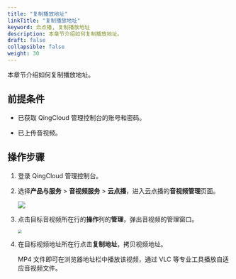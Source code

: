 ```yaml
---
title: "复制播放地址"
linkTitle: "复制播放地址"
keyword: 云点播, 复制播放地址
description: 本章节介绍如何复制播放地址。
draft: false
collapsible: false
weight: 30
---
```


本章节介绍如何复制播放地址。

## 前提条件

- 已获取 QingCloud 管理控制台的账号和密码。

- 已上传音视频。

## 操作步骤

1. 登录 QingCloud 管理控制台。

2. 选择**产品与服务** > **音视频服务** > **云点播**，进入云点播的**音视频管理**页面。

   ![](/audio_and_video/vod/_images/um_video_list.png)

3. 点击目标音视频所在行的**操作**列的**管理**，弹出音视频的管理窗口。

   <img src="/audio_and_video/vod/_images/um_copy_addr.png" style="zoom:50%;" />

5. 在目标视频地址所在行点击**复制地址**，拷贝视频地址。

   MP4 文件即可在浏览器地址栏中播放该视频，通过 VLC 等专业工具播放自适应音视频文件。



